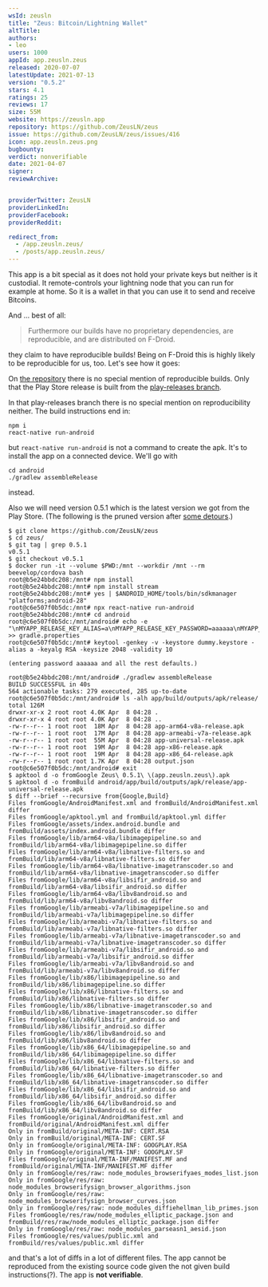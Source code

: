 ```yaml
---
wsId: zeusln
title: "Zeus: Bitcoin/Lightning Wallet"
altTitle: 
authors:
- leo
users: 1000
appId: app.zeusln.zeus
released: 2020-07-07
latestUpdate: 2021-07-13
version: "0.5.2"
stars: 4.1
ratings: 25
reviews: 17
size: 55M
website: https://zeusln.app
repository: https://github.com/ZeusLN/zeus
issue: https://github.com/ZeusLN/zeus/issues/416
icon: app.zeusln.zeus.png
bugbounty: 
verdict: nonverifiable
date: 2021-04-07
signer: 
reviewArchive:


providerTwitter: ZeusLN
providerLinkedIn: 
providerFacebook: 
providerReddit: 

redirect_from:
  - /app.zeusln.zeus/
  - /posts/app.zeusln.zeus/
---
```



This app is a bit special as it does not hold your private keys but neither is
it custodial. It remote-controls your lightning node that you can run for
example at home. So it is a wallet in that you can use it to send and receive
Bitcoins.

And ... best of all:

> Furthermore our builds have no proprietary dependencies, are reproducible, and
  are distributed on F-Droid.

they claim to have reproducible builds! Being on F-Droid this is highly likely
to be reproducible for us, too. Let's see how it goes:

On [the repository](https://github.com/ZeusLN/zeus) there is no special mention
of reproducible builds. Only that the Play Store release is built from the
[play-releases branch](https://github.com/ZeusLN/zeus/tree/play-releases).

In that play-releases branch there is no special mention on reproducibility
neither. The build instructions end in:

```
npm i
react-native run-android
```

but `react-native run-android` is not a command to create the apk. It's to
install the app on a connected device. We'll go with

```
cd android
./gradlew assembleRelease
```

instead.

Also we will need version 0.5.1 which is the latest version we got from the Play
Store. (The following is the pruned version after [some detours](https://github.com/ZeusLN/zeus/issues/416#issuecomment-815419535).)

```
$ git clone https://github.com/ZeusLN/zeus
$ cd zeus/
$ git tag | grep 0.5.1
v0.5.1
$ git checkout v0.5.1 
$ docker run -it --volume $PWD:/mnt --workdir /mnt --rm beevelop/cordova bash
root@b5e24bbdc208:/mnt# npm install  
root@b5e24bbdc208:/mnt# npm install stream
root@b5e24bbdc208:/mnt# yes | $ANDROID_HOME/tools/bin/sdkmanager "platforms;android-28"
root@c6e507f0b5dc:/mnt# npx react-native run-android
root@b5e24bbdc208:/mnt# cd android
root@c6e507f0b5dc:/mnt/android# echo -e "\nMYAPP_RELEASE_KEY_ALIAS=a\nMYAPP_RELEASE_KEY_PASSWORD=aaaaaa\nMYAPP_RELEASE_STORE_PASSWORD=aaaaaa\nMYAPP_RELEASE_STORE_FILE=../dummy.keystore"  >> gradle.properties
root@c6e507f0b5dc:/mnt# keytool -genkey -v -keystore dummy.keystore -alias a -keyalg RSA -keysize 2048 -validity 10

(entering password aaaaaa and all the rest defaults.)

root@b5e24bbdc208:/mnt/android# ./gradlew assembleRelease
BUILD SUCCESSFUL in 40s
564 actionable tasks: 279 executed, 285 up-to-date
root@c6e507f0b5dc:/mnt/android# ls -alh app/build/outputs/apk/release/
total 126M
drwxr-xr-x 2 root root 4.0K Apr  8 04:28 .
drwxr-xr-x 4 root root 4.0K Apr  8 04:28 ..
-rw-r--r-- 1 root root  18M Apr  8 04:28 app-arm64-v8a-release.apk
-rw-r--r-- 1 root root  17M Apr  8 04:28 app-armeabi-v7a-release.apk
-rw-r--r-- 1 root root  55M Apr  8 04:28 app-universal-release.apk
-rw-r--r-- 1 root root  19M Apr  8 04:28 app-x86-release.apk
-rw-r--r-- 1 root root  19M Apr  8 04:28 app-x86_64-release.apk
-rw-r--r-- 1 root root 1.7K Apr  8 04:28 output.json
root@c6e507f0b5dc:/mnt/android# exit
$ apktool d -o fromGoogle Zeus\ 0.5.1\ \(app.zeusln.zeus\).apk 
$ apktool d -o fromBuild android/app/build/outputs/apk/release/app-universal-release.apk 
$ diff --brief --recursive from{Google,Build}
Files fromGoogle/AndroidManifest.xml and fromBuild/AndroidManifest.xml differ
Files fromGoogle/apktool.yml and fromBuild/apktool.yml differ
Files fromGoogle/assets/index.android.bundle and fromBuild/assets/index.android.bundle differ
Files fromGoogle/lib/arm64-v8a/libimagepipeline.so and fromBuild/lib/arm64-v8a/libimagepipeline.so differ
Files fromGoogle/lib/arm64-v8a/libnative-filters.so and fromBuild/lib/arm64-v8a/libnative-filters.so differ
Files fromGoogle/lib/arm64-v8a/libnative-imagetranscoder.so and fromBuild/lib/arm64-v8a/libnative-imagetranscoder.so differ
Files fromGoogle/lib/arm64-v8a/libsifir_android.so and fromBuild/lib/arm64-v8a/libsifir_android.so differ
Files fromGoogle/lib/arm64-v8a/libv8android.so and fromBuild/lib/arm64-v8a/libv8android.so differ
Files fromGoogle/lib/armeabi-v7a/libimagepipeline.so and fromBuild/lib/armeabi-v7a/libimagepipeline.so differ
Files fromGoogle/lib/armeabi-v7a/libnative-filters.so and fromBuild/lib/armeabi-v7a/libnative-filters.so differ
Files fromGoogle/lib/armeabi-v7a/libnative-imagetranscoder.so and fromBuild/lib/armeabi-v7a/libnative-imagetranscoder.so differ
Files fromGoogle/lib/armeabi-v7a/libsifir_android.so and fromBuild/lib/armeabi-v7a/libsifir_android.so differ
Files fromGoogle/lib/armeabi-v7a/libv8android.so and fromBuild/lib/armeabi-v7a/libv8android.so differ
Files fromGoogle/lib/x86/libimagepipeline.so and fromBuild/lib/x86/libimagepipeline.so differ
Files fromGoogle/lib/x86/libnative-filters.so and fromBuild/lib/x86/libnative-filters.so differ
Files fromGoogle/lib/x86/libnative-imagetranscoder.so and fromBuild/lib/x86/libnative-imagetranscoder.so differ
Files fromGoogle/lib/x86/libsifir_android.so and fromBuild/lib/x86/libsifir_android.so differ
Files fromGoogle/lib/x86/libv8android.so and fromBuild/lib/x86/libv8android.so differ
Files fromGoogle/lib/x86_64/libimagepipeline.so and fromBuild/lib/x86_64/libimagepipeline.so differ
Files fromGoogle/lib/x86_64/libnative-filters.so and fromBuild/lib/x86_64/libnative-filters.so differ
Files fromGoogle/lib/x86_64/libnative-imagetranscoder.so and fromBuild/lib/x86_64/libnative-imagetranscoder.so differ
Files fromGoogle/lib/x86_64/libsifir_android.so and fromBuild/lib/x86_64/libsifir_android.so differ
Files fromGoogle/lib/x86_64/libv8android.so and fromBuild/lib/x86_64/libv8android.so differ
Files fromGoogle/original/AndroidManifest.xml and fromBuild/original/AndroidManifest.xml differ
Only in fromBuild/original/META-INF: CERT.RSA
Only in fromBuild/original/META-INF: CERT.SF
Only in fromGoogle/original/META-INF: GOOGPLAY.RSA
Only in fromGoogle/original/META-INF: GOOGPLAY.SF
Files fromGoogle/original/META-INF/MANIFEST.MF and fromBuild/original/META-INF/MANIFEST.MF differ
Only in fromGoogle/res/raw: node_modules_browserifyaes_modes_list.json
Only in fromGoogle/res/raw: node_modules_browserifysign_browser_algorithms.json
Only in fromGoogle/res/raw: node_modules_browserifysign_browser_curves.json
Only in fromGoogle/res/raw: node_modules_diffiehellman_lib_primes.json
Files fromGoogle/res/raw/node_modules_elliptic_package.json and fromBuild/res/raw/node_modules_elliptic_package.json differ
Only in fromGoogle/res/raw: node_modules_parseasn1_aesid.json
Files fromGoogle/res/values/public.xml and fromBuild/res/values/public.xml differ
```

and that's a lot of diffs in a lot of different files. The app cannot be
reproduced from the existing source code given the not given build
instructions(?). The app is **not verifiable**.
